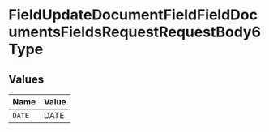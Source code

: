 # FieldUpdateDocumentFieldFieldDocumentsFieldsRequestRequestBody6Type


## Values

| Name   | Value  |
| ------ | ------ |
| `DATE` | DATE   |